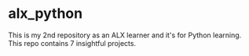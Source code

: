 # alx_python
This is my 2nd repository as an ALX learner and it's for Python learning. 
This repo contains 7 insightful projects. 
